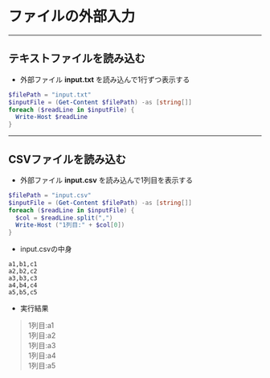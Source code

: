 # ファイルの外部入力  

***

## テキストファイルを読み込む  

* 外部ファイル __input.txt__ を読み込んで1行ずつ表示する

```PowerShell
$filePath = "input.txt"
$inputFile = (Get-Content $filePath) -as [string[]]
foreach ($readLine in $inputFile) {
  Write-Host $readLine
}
```

***

## CSVファイルを読み込む  

* 外部ファイル __input.csv__ を読み込んで1列目を表示する

```PowerShell
$filePath = "input.csv"
$inputFile = (Get-Content $filePath) -as [string[]]
foreach ($readLine in $inputFile) {
  $col = $readLine.split(",")
  Write-Host ("1列目:" + $col[0])
}
```

* input.csvの中身

```csv
a1,b1,c1
a2,b2,c2
a3,b3,c3
a4,b4,c4
a5,b5,c5
```

* 実行結果

> 1列目:a1  
1列目:a2  
1列目:a3  
1列目:a4  
1列目:a5  
